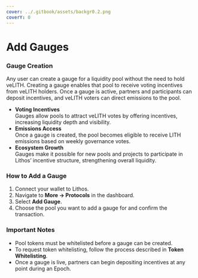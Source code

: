 ```yaml
---
cover: ../.gitbook/assets/backgr0.2.png
coverY: 0
---
```


# Add Gauges

### Gauge Creation

Any user can create a gauge for a liquidity pool without the need to hold veLITH. Creating a gauge enables that pool to receive voting incentives from veLITH holders. Once a gauge is active, partners and participants can deposit incentives, and veLITH voters can direct emissions to the pool.

* **Voting Incentives**\
  Gauges allow pools to attract veLITH votes by offering incentives, increasing liquidity depth and visibility.
* **Emissions Access**\
  Once a gauge is created, the pool becomes eligible to receive LITH emissions based on weekly governance votes.
* **Ecosystem Growth**\
  Gauges make it possible for new pools and projects to participate in Lithos’ incentive structure, strengthening overall liquidity.

### How to Add a Gauge

1. Connect your wallet to Lithos.
2. Navigate to **More → Protocols** in the dashboard.
3. Select **Add Gauge**.
4. Choose the pool you want to add a gauge for and confirm the transaction.

### Important Notes

* Pool tokens must be whitelisted before a gauge can be created.
* To request token whitelisting, follow the process described in **Token Whitelisting**.
* Once a gauge is live, partners can begin depositing incentives at any point during an Epoch.
